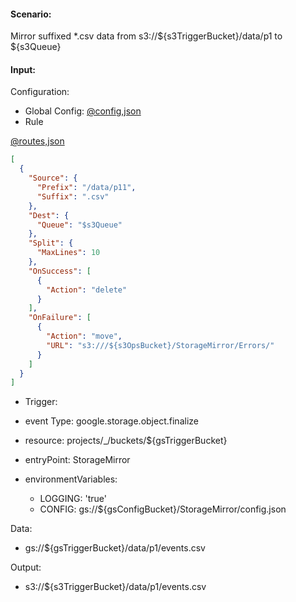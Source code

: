 #### Scenario:

Mirror suffixed *.csv data from s3://${s3TriggerBucket}/data/p1 to ${s3Queue}

#### Input:

Configuration:

* Global Config: [@config,json](../../../config/s3.json)
* Rule

[@routes,json](rule.json)
```json
[
  {
    "Source": {
      "Prefix": "/data/p11",
      "Suffix": ".csv"
    },
    "Dest": {
      "Queue": "$s3Queue"
    },
    "Split": {
      "MaxLines": 10
    },
    "OnSuccess": [
      {
        "Action": "delete"
      }
    ],
    "OnFailure": [
      {
        "Action": "move",
        "URL": "s3:///${s3OpsBucket}/StorageMirror/Errors/"
      }
    ]
  }
]
```

* Trigger:

* event Type: google.storage.object.finalize
* resource: projects/_/buckets/${gsTriggerBucket}
* entryPoint: StorageMirror
* environmentVariables:
  - LOGGING: 'true'
  - CONFIG: gs://${gsConfigBucket}/StorageMirror/config.json
 


Data:
- gs://${gsTriggerBucket}/data/p1/events.csv


Output:
- s3://${s3TriggerBucket}/data/p1/events.csv